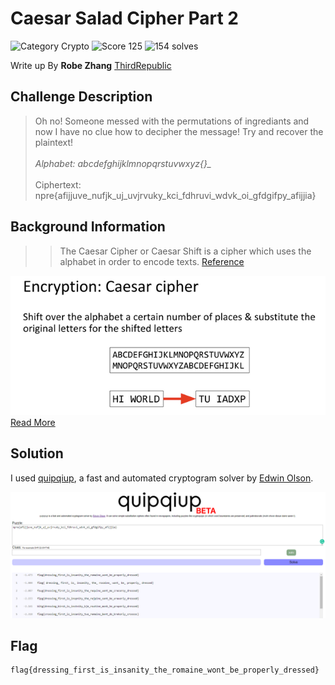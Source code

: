 # Caesar Salad Cipher Part 2
![Category Crypto](https://img.shields.io/badge/category-crypto-%23d98817.svg?longCache=true&style=popout)
![Score 125](https://img.shields.io/badge/score-125-brightgreen.svg?longCache=true&style=popout)
![154 solves](https://img.shields.io/badge/solves-154-%2317a2b8.svg?longCache=true&style=popout)

Write up By
**Robe Zhang** [ThirdRepublic](https://github.com/ThirdRepublic)

## Challenge Description
> Oh no! Someone messed with the permutations of ingrediants and now I have no clue how to decipher the message! Try and recover the plaintext! <br /> <br />
*Alphabet: abcdefghijklmnopqrstuvwxyz{}_* <br /> <br />
Ciphertext: npre{afijjuve_nufjk_uj_uvjrvuky_kci_fdhruvi_wdvk_oi_gfdgifpy_afijjia} 

## Background Information
>> The Caesar Cipher or Caesar Shift is a cipher which uses the alphabet in order to encode texts. [Reference](https://ctf101.org/cryptography/what-is-caesar-cipher-rot-13/)

![screenshot](basic.PNG) <br />
[Read More](https://en.wikipedia.org/wiki/Caesar_cipher)

## Solution
I used [quipqiup](https://www.quipqiup.com/), a fast and automated cryptogram solver by [Edwin Olson](https://april.eecs.umich.edu/people/ebolson/).

![screenshot](solution.PNG) <br />

## Flag
```
flag{dressing_first_is_insanity_the_romaine_wont_be_properly_dressed}
```